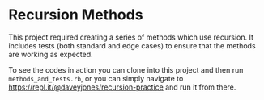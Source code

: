 # Recursion Methods

This project required creating a series of methods which use recursion. It includes tests (both standard and edge cases) to ensure that the methods are working as expected.

To see the codes in action you can clone into this project and then run `methods_and_tests.rb`, or you can simply navigate to https://repl.it/@daveyjones/recursion-practice and run it from there.
